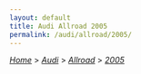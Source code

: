 ```yaml
---
layout: default
title: Audi Allroad 2005
permalink: /audi/allroad/2005/
---
```

[*Home*](/) > [*Audi*](/audi/) > [*Allroad*](/audi/allroad/) > [*2005*](/audi/allroad/2005/)

